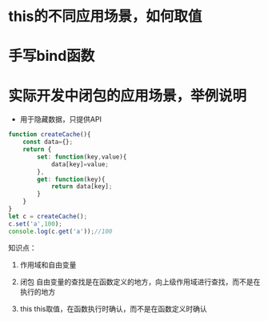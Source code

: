 # this的不同应用场景，如何取值
# 手写bind函数
# 实际开发中闭包的应用场景，举例说明
- 用于隐藏数据，只提供API
```js
function createCache(){
    const data={};
    return {
        set: function(key,value){
            data[key]=value;
        },
        get: function(key){
            return data[key];
        }
    }
}
let c = createCache();
c.set('a',100);
console.log(c.get('a'));//100
```

知识点：
1. 作用域和自由变量

2. 闭包
自由变量的查找是在函数定义的地方，向上级作用域进行查找，而不是在执行的地方
3. this
this取值，在函数执行时确认，而不是在函数定义时确认